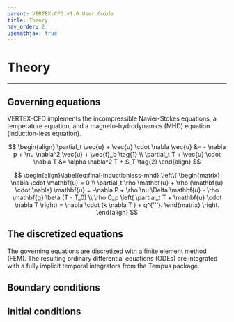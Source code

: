 ```yaml
---
parent: VERTEX-CFD v1.0 User Guide
title: Theory
nav_order: 2
usemathjax: true
---
```


# Theory

---

## Governing equations

VERTEX-CFD implements the incompressible Navier-Stokes equations, a temperature equation, and a magneto-hydrodynamics (MHD) equation (induction-less equation).

$$
\begin{align}
    \partial_t \vec{u} + \vec{u} \cdot \nabla \vec{u} &= - \nabla p + \nu \nabla^2 \vec{u} + \vec{f}_b \tag{1} \\
    \partial_t T + \vec{u} \cdot \nabla T &= \alpha \nabla^2 T + S_T \tag{2} 
\end{align}
$$

$$
\begin{align}\label{eq:final-inductionless-mhd}
\left\{
\begin{matrix}
    \nabla \cdot \mathbf{u} = 0 \\
    \partial_t \rho \mathbf{u} + \rho (\mathbf{u} \cdot \nabla) \mathbf{u} = -\nabla P + \rho \nu \Delta \mathbf{u} - \rho \mathbf{g} \beta (T - T_0) \\
    \rho C_p \left( \partial_t T + \mathbf{u} \cdot \nabla T \right) = \nabla \cdot (k \nabla T ) + q^{'''}.
\end{matrix}
\right.
\end{align}
$$

## The discretized equations

The governing equations are discretized with a finite element method (FEM). The resulting ordinary differential equations (ODEs) are integrated with a fully implicit temporal integrators from the Tempus package. 

## Boundary conditions

## Initial conditions
